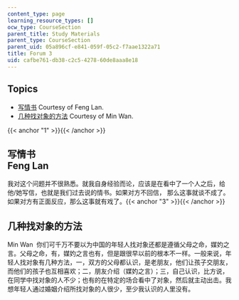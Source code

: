 ```yaml
---
content_type: page
learning_resource_types: []
ocw_type: CourseSection
parent_title: Study Materials
parent_type: CourseSection
parent_uid: 05a896cf-e841-059f-05c2-f7aae1322a71
title: Forum 3
uid: cafbe761-db38-c2c5-4278-60de8aaa8e18
---
```


Topics
------

*   [写情书](#1) Courtesy of Feng Lan. 
*   [几种找对象的方法](#3) Courtesy of Min Wan.

{{< anchor "1" >}}{{< /anchor >}}

写情书  
Feng Lan 
---------------

我对这个问题并不很熟悉。就我自身经验而论，应该是在看中了一个人之后，给他/她写信，也就是我们过去说的情书。如果对方不回信， 那么这事就谈不成了。如果对方有正面反应，那么这事就有戏了。{{< anchor "3" >}}{{< /anchor >}}

几种找对象的方法 
---------

Min Wan  你们可千万不要以为中国的年轻人找对象还都是遵循父母之命，媒妁之言。父母之命，有，媒妁之言也有，但是跟很早以前的根本不一样。一般来说，年轻人找对象有几种方法，一，双方的父母都认识，是老朋友，他们让孩子交朋友，而他们的孩子也互相喜欢；二，朋友介绍（媒妁之言）；三，自己认识，比方说，在同学中找对象的人不少；也有的在特定的场合看中了对象，然后就主动出击。我想年轻人通过婚姻介绍所找对象的人很少，至少我认识的人里没有。